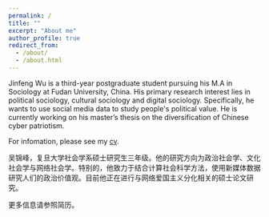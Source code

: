 ```yaml
---
permalink: /
title: ""
excerpt: "About me"
author_profile: true
redirect_from: 
  - /about/
  - /about.html
---
```


Jinfeng Wu is a third-year postgraduate student pursuing his M.A in Sociology at Fudan University, China. His primary research interest lies in political sociology, cultural sociology and digital sociology. Specifically, he wants to use social media data to study people's political value. He is currently working on his master’s thesis on the diversification of Chinese cyber patriotism.

For infomation, please see my [cv](https://wujinfeng0715.github.io//files/CV-JinfengWu-20200614.pdf).

吴锦峰，复旦大学社会学系硕士研究生三年级。他的研究方向为政治社会学、文化社会学与网络社会学。特别的，他致力于结合计算社会科学方法，使用新媒体数据研究人们的政治价值观。目前他正在进行与网络爱国主义分化相关的硕士论文研究。 

更多信息请参照简历。




